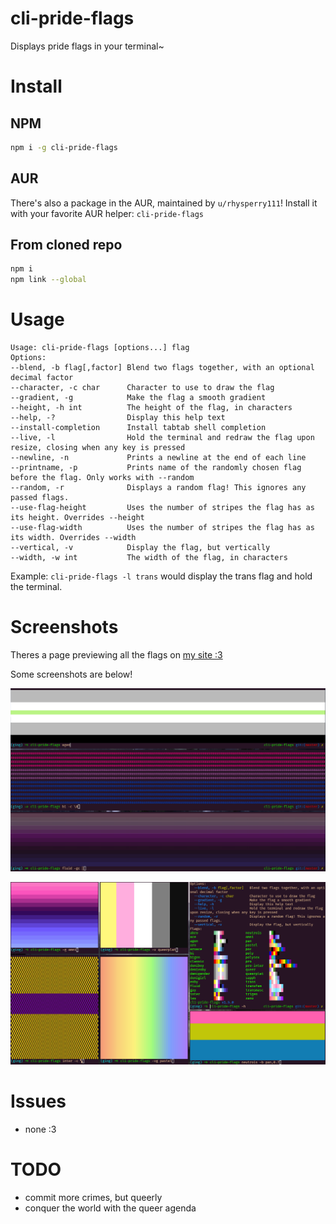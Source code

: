 # cli-pride-flags

Displays pride flags in your terminal~

# Install
## NPM
```sh
npm i -g cli-pride-flags
```

## AUR
There's also a package in the AUR, maintained by `u/rhysperry111`! Install it with your favorite AUR helper: `cli-pride-flags`

## From cloned repo
```sh
npm i
npm link --global
```

# Usage

```
Usage: cli-pride-flags [options...] flag
Options:
--blend, -b flag[,factor] Blend two flags together, with an optional decimal factor
--character, -c char      Character to use to draw the flag
--gradient, -g            Make the flag a smooth gradient
--height, -h int          The height of the flag, in characters
--help, -?                Display this help text
--install-completion      Install tabtab shell completion
--live, -l                Hold the terminal and redraw the flag upon resize, closing when any key is pressed
--newline, -n             Prints a newline at the end of each line
--printname, -p           Prints name of the randomly chosen flag before the flag. Only works with --random
--random, -r              Displays a random flag! This ignores any passed flags.
--use-flag-height         Uses the number of stripes the flag has as its height. Overrides --height
--use-flag-width          Uses the number of stripes the flag has as its width. Overrides --width
--vertical, -v            Display the flag, but vertically
--width, -w int           The width of the flag, in characters
```
Example: `cli-pride-flags -l trans` would display the trans flag and hold the terminal.

# Screenshots

Theres a page previewing all the flags on [my site :3](https://experibassmusic.eth.limo/flags.html)

Some screenshots are below!

![agen, bi, fluid](./screenies/1.png)

![bunch of flags and help text :D](./screenies/2.png)

# Issues

- none :3

# TODO
- commit more crimes, but queerly
- conquer the world with the queer agenda
